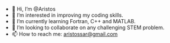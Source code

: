 - 👋 Hi, I’m @Aristos
- 👀 I’m interested in improving my coding skills.
- 🌱 I’m currently learning Fortran, C++ and MATLAB.
- 💞️ I’m looking to collaborate on any challenging STEM problem.
- 📫 How to reach me: aristossar@gmail.com

<!---
AristosAr/AristosAr is a ✨ special ✨ repository because its `README.md` (this file) appears on your GitHub profile.
You can click the Preview link to take a look at your changes.
--->

